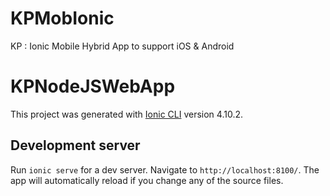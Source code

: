 # KPMobIonic
KP : Ionic Mobile Hybrid App to support iOS &amp; Android 


# KPNodeJSWebApp

This project was generated with [Ionic CLI](https://ionicframework.com/docs/) version 4.10.2.

## Development server

Run `ionic serve` for a dev server. Navigate to `http://localhost:8100/`. The app will automatically reload if you change any of the source files.
